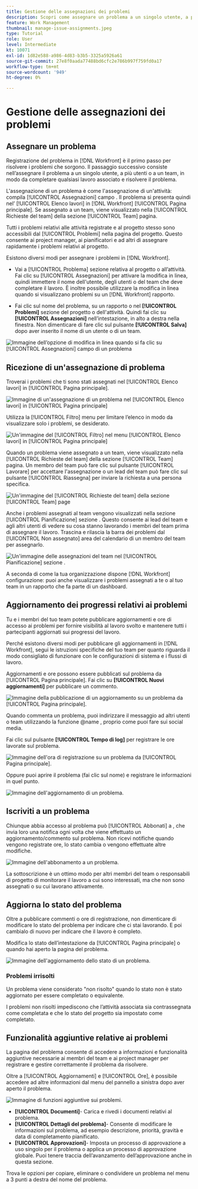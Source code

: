 ```yaml
---
title: Gestione delle assegnazioni dei problemi
description: Scopri come assegnare un problema a un singolo utente, a più utenti o a un team in modo che il problema venga risolto.
feature: Work Management
thumbnail: manage-issue-assignments.jpeg
type: Tutorial
role: User
level: Intermediate
kt: 10071
exl-id: 1d82e588-a986-4d83-b3b5-3325a5926a61
source-git-commit: 27e8f0aada77488bd6cfc2e786b997f759fd0a17
workflow-type: tm+mt
source-wordcount: '949'
ht-degree: 0%

---
```


# Gestione delle assegnazioni dei problemi

## Assegnare un problema

Registrazione del problema in [!DNL Workfront] è il primo passo per risolvere i problemi che sorgono. Il passaggio successivo consiste nell’assegnare il problema a un singolo utente, a più utenti o a un team, in modo da completare qualsiasi lavoro associato e risolvere il problema.

L&#39;assegnazione di un problema è come l&#39;assegnazione di un&#39;attività: compila [!UICONTROL Assegnazioni] campo . Il problema si presenta quindi nel’ [!UICONTROL Elenco lavori] in [!DNL Workfront] [!UICONTROL Pagina principale]. Se assegnato a un team, viene visualizzato nella [!UICONTROL Richieste del team] della sezione [!UICONTROL Team] pagina.

Tutti i problemi relativi alle attività registrate e al progetto stesso sono accessibili dal [!UICONTROL Problemi] nella pagina del progetto. Questo consente ai project manager, ai pianificatori e ad altri di assegnare rapidamente i problemi relativi al progetto.

Esistono diversi modi per assegnare i problemi in [!DNL Workfront].

* Vai a [!UICONTROL Problema] sezione relativa al progetto o all’attività. Fai clic su [!UICONTROL Assegnazioni] per attivare la modifica in linea, quindi immettere il nome dell&#39;utente, degli utenti o del team che deve completare il lavoro.
È inoltre possibile utilizzare la modifica in linea quando si visualizzano problemi su un [!DNL Workfront] rapporto.

* Fai clic sul nome del problema, su un rapporto o nel **[!UICONTROL Problemi]** sezione del progetto o dell&#39;attività. Quindi fai clic su **[!UICONTROL Assegnazioni]** nell’intestazione, in alto a destra nella finestra. Non dimenticare di fare clic sul pulsante **[!UICONTROL Salva]** dopo aver inserito il nome di un utente o di un team.

![Immagine dell’opzione di modifica in linea quando si fa clic su [!UICONTROL Assegnazioni] campo di un problema](assets/04-issue-assign-issue-list-assignments-field.png)

<!--
Learn more graphic and documentation article links
Assign issues
Edit user assignments for multiple issues
-->

## Ricezione di un&#39;assegnazione di problema

Troverai i problemi che ti sono stati assegnati nel [!UICONTROL Elenco lavori] in [!UICONTROL Pagina principale].

![Immagine di un&#39;assegnazione di un problema nel [!UICONTROL Elenco lavori] in [!UICONTROL Pagina principale]](assets/05-workfront-home-work-list.png)

Utilizza la [!UICONTROL Filtro] menu per limitare l’elenco in modo da visualizzare solo i problemi, se desiderato.

![Un&#39;immagine del [!UICONTROL Filtro] nel menu [!UICONTROL Elenco lavori] in [!UICONTROL Pagina principale]](assets/06-workfront-home-issue-filter.png)

Quando un problema viene assegnato a un team, viene visualizzato nella [!UICONTROL Richieste del team] della sezione [!UICONTROL Team] pagina. Un membro del team può fare clic sul pulsante [!UICONTROL Lavorare] per accettare l&#39;assegnazione o un lead del team può fare clic sul pulsante [!UICONTROL Riassegna] per inviare la richiesta a una persona specifica.

![Un&#39;immagine del [!UICONTROL Richieste del team] della sezione [!UICONTROL Team] page](assets/07-team-page-work-on-it.png)

Anche i problemi assegnati al team vengono visualizzati nella sezione [!UICONTROL Pianificazione] sezione . Questo consente ai lead del team e agli altri utenti di vedere su cosa stanno lavorando i membri del team prima di assegnare il lavoro. Trascina e rilascia la barra dei problemi dal [!UICONTROL Non assegnato] area del calendario di un membro del team per assegnarlo.

![Un&#39;immagine delle assegnazioni del team nel [!UICONTROL Pianificazione] sezione .](assets/08-issue-assignment-team-schedule.png)

A seconda di come la tua organizzazione dispone [!DNL Workfront] configurazione: puoi anche visualizzare i problemi assegnati a te o al tuo team in un rapporto che fa parte di un dashboard.

<!-- Learn more graphic and documentation article links

* Display items in the [!UICONTROL Work List] in the [!UICONTROL Home] area
* Manage work and team requests in the [!UICONTROL Home] area

-->

## Aggiornamento dei progressi relativi ai problemi

Tu e i membri del tuo team potete pubblicare aggiornamenti e ore di accesso ai problemi per fornire visibilità al lavoro svolto e mantenere tutti i partecipanti aggiornati sui progressi del lavoro.

Perché esistono diversi modi per pubblicare gli aggiornamenti in [!DNL Workfront], segui le istruzioni specifiche del tuo team per quanto riguarda il modo consigliato di funzionare con le configurazioni di sistema e i flussi di lavoro.

Aggiornamenti e ore possono essere pubblicati sul problema da [!UICONTROL Pagina principale]. Fai clic su **[!UICONTROL Nuovi aggiornamenti]** per pubblicare un commento.

![Immagine della pubblicazione di un aggiornamento su un problema da [!UICONTROL Pagina principale].](assets/09-workfront-home-update.png)

Quando commenta un problema, puoi indirizzare il messaggio ad altri utenti o team utilizzando la funzione @name , proprio come puoi fare sui social media.

Fai clic sul pulsante **[!UICONTROL Tempo di log]** per registrare le ore lavorate sul problema.

![Immagine dell&#39;ora di registrazione su un problema da [!UICONTROL Pagina principale].](assets/10-workfront-home-log-hours.png)

Oppure puoi aprire il problema (fai clic sul nome) e registrare le informazioni in quel punto.

![Immagine dell&#39;aggiornamento di un problema.](assets/11-update-on-landing-page.png)

## Iscriviti a un problema

Chiunque abbia accesso al problema può [!UICONTROL Abbonati] a , che invia loro una notifica ogni volta che viene effettuato un aggiornamento/commento sul problema. Non ricevi notifiche quando vengono registrate ore, lo stato cambia o vengono effettuate altre modifiche.

![Immagine dell&#39;abbonamento a un problema.](assets/12-subscribe-to-an-issue.png)

La sottoscrizione è un ottimo modo per altri membri del team o responsabili di progetto di monitorare il lavoro a cui sono interessati, ma che non sono assegnati o su cui lavorano attivamente.

<!-- Learn more graphic and link to documentation article

* Update or edit a work item in the Home area

-->

## Aggiorna lo stato del problema

Oltre a pubblicare commenti o ore di registrazione, non dimenticare di modificare lo stato del problema per indicare che ci stai lavorando. E poi cambialo di nuovo per indicare che il lavoro è completo.

Modifica lo stato dell’intestazione da [!UICONTROL Pagina principale] o quando hai aperto la pagina del problema.

![Immagine dell&#39;aggiornamento dello stato di un problema.](assets/13-update-issue-status.png)

### Problemi irrisolti

Un problema viene considerato &quot;non risolto&quot; quando lo stato non è stato aggiornato per essere completato o equivalente.

I problemi non risolti impediscono che l’attività associata sia contrassegnata come completata e che lo stato del progetto sia impostato come completato.

<!-- Learn more graphic and documentation article link

* Mark a work item as done in the Home area

-->

## Funzionalità aggiuntive relative ai problemi

La pagina del problema consente di accedere a informazioni e funzionalità aggiuntive necessarie ai membri del team e ai project manager per registrare e gestire correttamente il problema da risolvere.

Oltre a [!UICONTROL Aggiornamenti] e [!UICONTROL Ore], è possibile accedere ad altre informazioni dal menu del pannello a sinistra dopo aver aperto il problema.

![Immagine di funzioni aggiuntive sui problemi.](assets/14-issue-page-left-panel-menu.png)

* **[!UICONTROL Documenti]**- Carica e rivedi i documenti relativi al problema.
* **[!UICONTROL Dettagli del problema]**- Consente di modificare le informazioni sul problema, ad esempio descrizione, priorità, gravità e data di completamento pianificato.
* **[!UICONTROL Approvazioni]**- Imposta un processo di approvazione a uso singolo per il problema o applica un processo di approvazione globale. Puoi tenere traccia dell’avanzamento dell’approvazione anche in questa sezione.

Trova le opzioni per copiare, eliminare o condividere un problema nel menu a 3 punti a destra del nome del problema.

<!-- Learn more graphic and documentation article links

* Edit issues
* Copy issues
* Share an issue
* Move issues
* Grant access to an issue

-->
